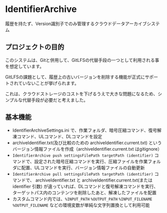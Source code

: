 # IdentifierArchive
履歴を持たず、Version識別子でのみ管理するクラウドデータアーカイブシステム

## プロジェクトの目的
このシステムは、Gitと併用して、GitLFSの代替手段の一つとして利用される事を想定しています。 

GitLFSの課題として、履歴上の古いバージョンを削除する機能が正式にサポートされていないことが挙げられます。 

これは、クラウドストレージのコストを下げるうえで大きな問題になるため、シンプルな代替手段が必要だと考えました。

## 基本機能
- IdentifierArchiveSettings.ini で、作業フォルダ、暗号圧縮コマンド、復号解凍コマンド、ULコマンド、DLコマンドを設定
- archiveIdentifier.txt(及び比較のための archiveIdentifier.current.txt) というバージョン情報ファイルを作成（archiveIdentifier.current.txt はgitignore）
- `IdentifierArchive push settingsFilePath targetPath (identifier)` コマンドで、設定された暗号圧縮コマンドを実行、圧縮ファイルを作業フォルダに配置、ULコマンドを実行、バージョン情報ファイルの自動更新
- `IdentifierArchive pull settingsFilePath targetPath (identifier)` コマンドで、 archiveIdentifier.txt と archiveIdentifier.current.txt(または identifier 引数) が違っていれば、DLコマンドと復号解凍コマンドを実行、ターゲットパス内のコンテンツを削除したあと、解凍したファイルを配置
- カスタムコマンド内では、`%INPUT_PATH` `%OUTPUT_PATH` `%INPUT_FILENAME` `%OUTPUT_FILENAME` などの環境変数が単純な文字列置換として利用可能
